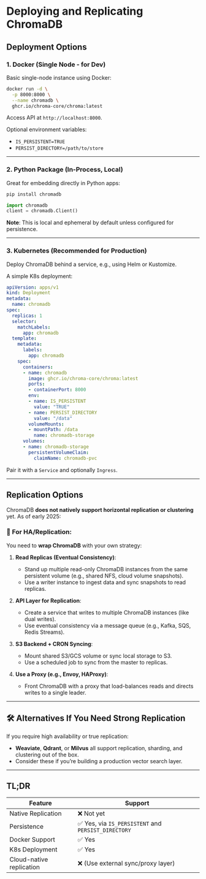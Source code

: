 
# Deploying and Replicating ChromaDB

## Deployment Options

### 1. Docker (Single Node - for Dev)
Basic single-node instance using Docker:

```bash
docker run -d \
  -p 8000:8000 \
  --name chromadb \
  ghcr.io/chroma-core/chroma:latest
```

Access API at `http://localhost:8000`.

Optional environment variables:
- `IS_PERSISTENT=TRUE`
- `PERSIST_DIRECTORY=/path/to/store`

---

### 2. Python Package (In-Process, Local)
Great for embedding directly in Python apps:

```bash
pip install chromadb
```

```python
import chromadb
client = chromadb.Client()
```

**Note**: This is local and ephemeral by default unless configured for persistence.

---

### 3. Kubernetes (Recommended for Production)
Deploy ChromaDB behind a service, e.g., using Helm or Kustomize.

A simple K8s deployment:

```yaml
apiVersion: apps/v1
kind: Deployment
metadata:
  name: chromadb
spec:
  replicas: 1
  selector:
    matchLabels:
      app: chromadb
  template:
    metadata:
      labels:
        app: chromadb
    spec:
      containers:
      - name: chromadb
        image: ghcr.io/chroma-core/chroma:latest
        ports:
        - containerPort: 8000
        env:
        - name: IS_PERSISTENT
          value: "TRUE"
        - name: PERSIST_DIRECTORY
          value: "/data"
        volumeMounts:
        - mountPath: /data
          name: chromadb-storage
      volumes:
      - name: chromadb-storage
        persistentVolumeClaim:
          claimName: chromadb-pvc
```

Pair it with a `Service` and optionally `Ingress`.

---

## Replication Options

ChromaDB **does not natively support horizontal replication or clustering** yet. As of early 2025:

### 🔹 For HA/Replication:
You need to **wrap ChromaDB** with your own strategy:

1. **Read Replicas (Eventual Consistency)**:
   - Stand up multiple read-only ChromaDB instances from the same persistent volume (e.g., shared NFS, cloud volume snapshots).
   - Use a writer instance to ingest data and sync snapshots to read replicas.

2. **API Layer for Replication**:
   - Create a service that writes to multiple ChromaDB instances (like dual writes).
   - Use eventual consistency via a message queue (e.g., Kafka, SQS, Redis Streams).

3. **S3 Backend + CRON Syncing**:
   - Mount shared S3/GCS volume or sync local storage to S3.
   - Use a scheduled job to sync from the master to replicas.

4. **Use a Proxy (e.g., Envoy, HAProxy)**:
   - Front ChromaDB with a proxy that load-balances reads and directs writes to a single leader.

---

## 🛠 Alternatives If You Need Strong Replication
If you require high availability or true replication:
- **Weaviate**, **Qdrant**, or **Milvus** all support replication, sharding, and clustering out of the box.
- Consider these if you’re building a production vector search layer.

---

## TL;DR

| Feature       | Support           |
|---------------|-------------------|
| Native Replication | ❌ Not yet |
| Persistence        | ✅ Yes, via `IS_PERSISTENT` and `PERSIST_DIRECTORY` |
| Docker Support     | ✅ Yes |
| K8s Deployment     | ✅ Yes |
| Cloud-native replication | ❌ (Use external sync/proxy layer) |
